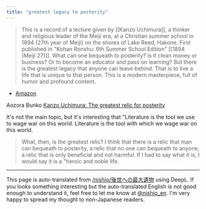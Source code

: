```yaml
---
title: "greatest legacy to posterity"
---
```



> This is a record of a lecture given by [[Kanzo Uchimura]], a thinker and religious leader of the Meiji era, at a Christian summer school in 1894 (27th year of Meiji) on the shores of Lake Reed, Hakone. First published in "Kohan Ronshu: 6th Summer School Edition" [[1894 (Meiji 27)]]. What can one bequeath to posterity? Is it clean money or business? Or to become an educator and pass on learning? But there is the greatest legacy that anyone can leave behind. That is to live a life that is unique to that person. This is a modern masterpiece, full of humor and profound content.
- [Amazon](https://amzn.to/3FVU8SG)

Aozora Bunko [Kanzo Uchimura: The greatest relic for posterity](https://www.aozora.gr.jp/cards/000034/files/519_43561.html)

It's not the main topic, but it's interesting that "Literature is the tool we use to wage war on this world. Literature is the tool with which we wage war on this world.

> What, then, is the greatest relic? I think that there is a relic that man can bequeath to posterity, a relic that no one can bequeath to anyone, a relic that is only beneficial and not harmful. If I had to say what it is, I would say it is a "heroic and noble life.

---
This page is auto-translated from [/nishio/後世への最大遺物](https://scrapbox.io/nishio/後世への最大遺物) using DeepL. If you looks something interesting but the auto-translated English is not good enough to understand it, feel free to let me know at [@nishio_en](https://twitter.com/nishio_en). I'm very happy to spread my thought to non-Japanese readers.